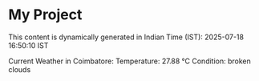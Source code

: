 # My Project

This content is dynamically generated in Indian Time (IST): 2025-07-18 16:50:10 IST


Current Weather in Coimbatore:
Temperature: 27.88 °C
Condition: broken clouds
